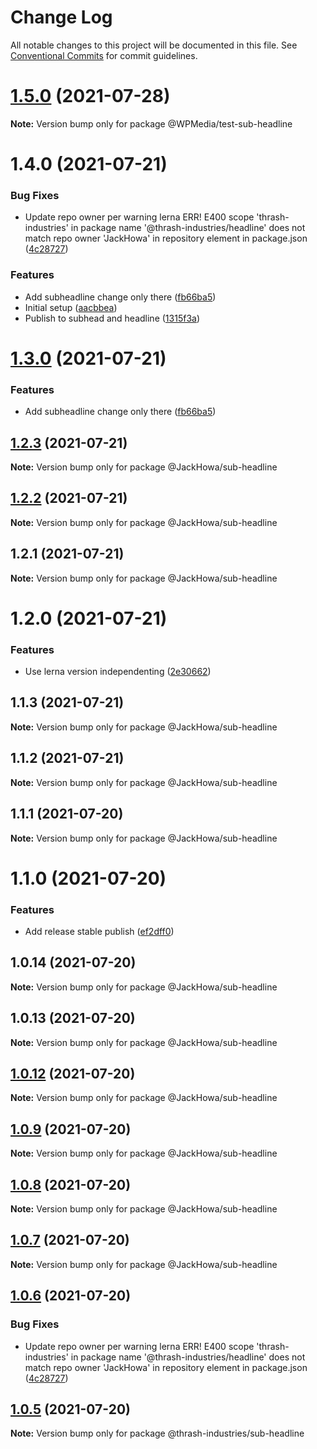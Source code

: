 # Change Log

All notable changes to this project will be documented in this file.
See [Conventional Commits](https://conventionalcommits.org) for commit guidelines.

# [1.5.0](https://github.com/WPMedia/themes-lerna-playground/compare/@WPMedia/test-sub-headline@1.4.0...@WPMedia/test-sub-headline@1.5.0) (2021-07-28)

**Note:** Version bump only for package @WPMedia/test-sub-headline





# 1.4.0 (2021-07-21)


### Bug Fixes

* Update repo owner per warning lerna ERR! E400 scope 'thrash-industries' in package name '@thrash-industries/headline' does not match repo owner 'JackHowa' in repository element in package.json ([4c28727](https://github.com/WPMedia/themes-lerna-playground/commit/4c28727331da5b1da91b0ddf6a64ef5ad887c911))


### Features

* Add subheadline change only there ([fb66ba5](https://github.com/WPMedia/themes-lerna-playground/commit/fb66ba58f8cd50b20038a57c04780c703a558574))
* Initial setup ([aacbbea](https://github.com/WPMedia/themes-lerna-playground/commit/aacbbea3bb5ac22411b4bae53bcb08e9087ae045))
* Publish to subhead and headline ([1315f3a](https://github.com/WPMedia/themes-lerna-playground/commit/1315f3af964a8933abc0f5de7282c195ae992f4e))





# [1.3.0](https://github.com/JackHowa/lerna-monorepo-components/compare/@JackHowa/sub-headline@1.2.3...@JackHowa/sub-headline@1.3.0) (2021-07-21)


### Features

* Add subheadline change only there ([fb66ba5](https://github.com/JackHowa/lerna-monorepo-components/commit/fb66ba58f8cd50b20038a57c04780c703a558574))





## [1.2.3](https://github.com/JackHowa/lerna-monorepo-components/compare/@JackHowa/sub-headline@1.2.2...@JackHowa/sub-headline@1.2.3) (2021-07-21)

**Note:** Version bump only for package @JackHowa/sub-headline





## [1.2.2](https://github.com/JackHowa/lerna-monorepo-components/compare/@JackHowa/sub-headline@1.2.1...@JackHowa/sub-headline@1.2.2) (2021-07-21)

**Note:** Version bump only for package @JackHowa/sub-headline





## 1.2.1 (2021-07-21)

**Note:** Version bump only for package @JackHowa/sub-headline





# 1.2.0 (2021-07-21)


### Features

* Use lerna version independenting ([2e30662](https://github.com/JackHowa/lerna-monorepo-components/commit/2e30662a8eb5d4f88b7fb63fb069a1c8bff666a8))





## 1.1.3 (2021-07-21)

**Note:** Version bump only for package @JackHowa/sub-headline





## 1.1.2 (2021-07-21)

**Note:** Version bump only for package @JackHowa/sub-headline





## 1.1.1 (2021-07-20)

**Note:** Version bump only for package @JackHowa/sub-headline





# 1.1.0 (2021-07-20)


### Features

* Add release stable publish ([ef2dff0](https://github.com/JackHowa/lerna-monorepo-components/commit/ef2dff009a3cdec3abdaad7d180a92842fb76217))





## 1.0.14 (2021-07-20)

**Note:** Version bump only for package @JackHowa/sub-headline





## 1.0.13 (2021-07-20)

**Note:** Version bump only for package @JackHowa/sub-headline





## [1.0.12](https://github.com/JackHowa/lerna-monorepo-components/compare/v1.0.9...v1.0.12) (2021-07-20)

**Note:** Version bump only for package @JackHowa/sub-headline





## [1.0.9](https://github.com/JackHowa/lerna-monorepo-components/compare/v1.0.7...v1.0.9) (2021-07-20)

**Note:** Version bump only for package @JackHowa/sub-headline





## [1.0.8](https://github.com/JackHowa/lerna-monorepo-components/compare/v1.0.7...v1.0.8) (2021-07-20)

**Note:** Version bump only for package @JackHowa/sub-headline





## [1.0.7](https://github.com/JackHowa/lerna-monorepo-components/compare/v1.0.6...v1.0.7) (2021-07-20)

**Note:** Version bump only for package @JackHowa/sub-headline





## [1.0.6](https://github.com/JackHowa/lerna-monorepo-components/compare/v1.0.5...v1.0.6) (2021-07-20)


### Bug Fixes

* Update repo owner per warning lerna ERR! E400 scope 'thrash-industries' in package name '@thrash-industries/headline' does not match repo owner 'JackHowa' in repository element in package.json ([4c28727](https://github.com/JackHowa/lerna-monorepo-components/commit/4c28727331da5b1da91b0ddf6a64ef5ad887c911))





## [1.0.5](https://github.com/JackHowa/lerna-monorepo-components/compare/v1.0.4...v1.0.5) (2021-07-20)

**Note:** Version bump only for package @thrash-industries/sub-headline
